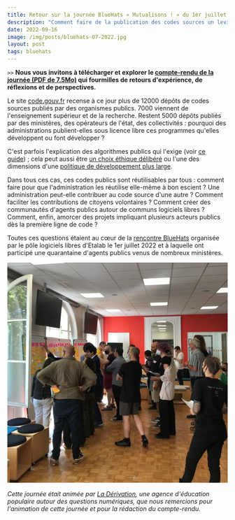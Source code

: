 ```yaml
---
title: Retour sur la journée BlueHats « Mutualisons ! » du 1er juillet 2022
description: "Comment faire de la publication des codes sources un levier de mutualisation entre administrations ?"
date: 2022-09-16
image: /img/posts/bluehats-07-2022.jpg
layout: post
tags: bluehats
---
```


`>>` **Nous vous invitons à télécharger et explorer le [compte-rendu de la journée (PDF de 7.5Mo)](/img/compte-rendu-journee-bluehats-mutualisons-1er-juillet-2022-version-1.0.pdf) qui fourmilles de retours d'expérience, de réflexions et de perspectives.**

Le site [code.gouv.fr](https://code.gouv.fr) recense à ce jour plus de 12000 dépôts de codes sources publiés par des organismes publics.  7000 viennent de l'enseignement supérieur et de la recherche.  Restent 5000 dépôts publiés par des ministères, des opérateurs de l'état, des collectivités : pourquoi des administrations publient-elles sous licence libre ces programmes qu'elles développent ou font développer ?

C'est parfois l'explication des algorithmes publics qui l'exige (voir [ce guide](https://guides.etalab.gouv.fr/algorithmes/)) ; cela peut aussi être [un choix éthique délibéré](https://medialab.sciencespo.fr/a-propos/#deontology) ou l'une des dimensions d'une [politique de développement plus large](https://github.com/abes-esr/abes-politique-developpement#les-objectifs-vis%C3%A9s).

Dans tous ces cas, ces codes publics sont réutilisables par tous : comment faire pour que l'administration les réutilise elle-même à bon escient ? Une administration peut-elle contribuer au code source d'une autre ? Comment faciliter les contributions de citoyens volontaires ? Comment créer des communautés d'agents publics autour de communs logiciels libres ? Comment, enfin, amorcer des projets impliquant plusieurs acteurs publics dès la première ligne de code ?

Toutes ces questions étaient au cœur de la [rencontre BlueHats](/posts/journee-bluehats-mutualisons-juillet-2022) organisée par le pôle logiciels libres d'Etalab le 1er juillet 2022 et à laquelle ont participé une quarantaine d'agents publics venus de nombreux ministères.

<img src="/img/posts/photo-tri.jpg" alt="Les participants trient leurs idées" />
<br/>

*Cette journée était animée par [La Dérivation](https://dérivation.fr/), une agence d'éducation populaire autour des questions numériques, que nous remercions pour l'animation de cette journée et pour la rédaction du compte-rendu.*
